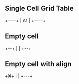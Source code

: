 ## Single Cell Grid Table

+----+
| A1 |
+----+

## Empty cell

+--+
|  |
+--+

## Empty cell with align

+:x:+
|   |
+---+
